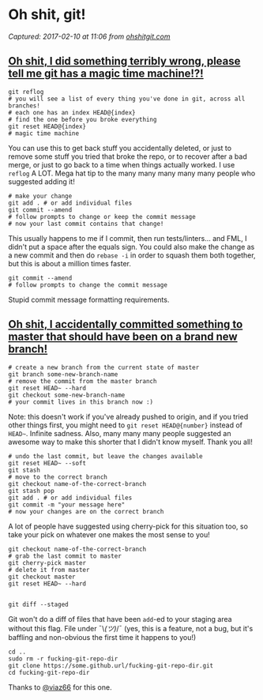 # Oh shit, git!

_Captured: 2017-02-10 at 11:06 from [ohshitgit.com](http://ohshitgit.com/)_

## [Oh shit, I did something terribly wrong, please tell me git has a magic time machine!?!](http://ohshitgit.com/)
    
    
    git reflog
    # you will see a list of every thing you've done in git, across all branches!
    # each one has an index HEAD@{index}
    # find the one before you broke everything
    git reset HEAD@{index}
    # magic time machine

You can use this to get back stuff you accidentally deleted, or just to remove some stuff you tried that broke the repo, or to recover after a bad merge, or just to go back to a time when things actually worked. I use `reflog` A LOT. Mega hat tip to the many many many many many people who suggested adding it!
    
    
    # make your change
    git add . # or add individual files
    git commit --amend
    # follow prompts to change or keep the commit message
    # now your last commit contains that change!

This usually happens to me if I commit, then run tests/linters... and FML, I didn't put a space after the equals sign. You could also make the change as a new commit and then do `rebase -i` in order to squash them both together, but this is about a million times faster.
    
    
    git commit --amend
    # follow prompts to change the commit message

Stupid commit message formatting requirements.

## [Oh shit, I accidentally committed something to master that should have been on a brand new branch!](http://ohshitgit.com/)
    
    
    # create a new branch from the current state of master
    git branch some-new-branch-name
    # remove the commit from the master branch
    git reset HEAD~ --hard
    git checkout some-new-branch-name
    # your commit lives in this branch now :)

Note: this doesn't work if you've already pushed to origin, and if you tried other things first, you might need to `git reset HEAD@{number}` instead of `HEAD~`. Infinite sadness. Also, many many many people suggested an awesome way to make this shorter that I didn't know myself. Thank you all!
    
    
    # undo the last commit, but leave the changes available
    git reset HEAD~ --soft
    git stash
    # move to the correct branch
    git checkout name-of-the-correct-branch
    git stash pop
    git add . # or add individual files
    git commit -m "your message here"
    # now your changes are on the correct branch

A lot of people have suggested using cherry-pick for this situation too, so take your pick on whatever one makes the most sense to you!
    
    
    git checkout name-of-the-correct-branch
    # grab the last commit to master
    git cherry-pick master
    # delete it from master
    git checkout master
    git reset HEAD~ --hard
    
    
    git diff --staged

Git won't do a diff of files that have been `add`-ed to your staging area without this flag. File under ¯\\_(ツ)_/¯ (yes, this is a feature, not a bug, but it's baffling and non-obvious the first time it happens to you!)
    
    
    cd ..
    sudo rm -r fucking-git-repo-dir
    git clone https://some.github.url/fucking-git-repo-dir.git
    cd fucking-git-repo-dir

Thanks to [@viaz66](https://twitter.com/viaz66) for this one.
